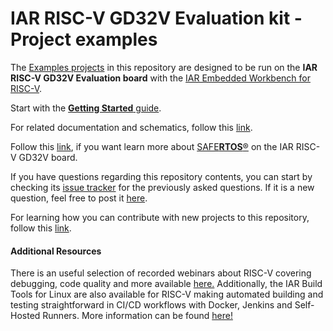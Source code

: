 # IAR RISC-V GD32V Evaluation kit - Project examples

The [Examples projects](Examples) in this repository are designed to be run on the __IAR RISC-V GD32V Evaluation board__  with the [IAR Embedded Workbench for RISC-V][ewriscv-url].

Start with the [__Getting Started__ guide](docs/getting-started.md).

For related documentation and schematics, follow this [link](docs).

Follow this [link](docs/safertos.md), if you want learn more about [SAFE**RTOS**®](docs/safertos.md) on the IAR RISC-V GD32V board.

If you have questions regarding this repository contents, you can start by checking its [issue tracker][repo-old-issue-url] for the previously asked questions.
If it is a new question, feel free to post it [here][repo-new-issue-url].

[repo-new-issue-url]: https://github.com/IARSystems/iar-risc-v-gd32v-eval/issues/new
[repo-old-issue-url]: https://github.com/IARSystems/iar-risc-v-gd32v-eval/issues?q=is%3Aissue+is%3Aopen%7Cclosed

For learning how you can contribute with new projects to this repository, follow this [link](contributions).

#### Additional Resources
There is an useful selection of recorded webinars about RISC-V covering debugging, code quality and more available [here.][iar-webinars-url]
Additionally, the IAR Build Tools for Linux are also available for RISC-V making automated building and testing straightforward in CI/CD workflows with Docker, Jenkins and Self-Hosted Runners. More information can be found [here!][iar-bx-url]

[gd32v-evalkit-url]: https://www.iar.com/evalkit
[ewriscv-url]: https://iar.com/riscv
[iar-webinars-url]: https://www.iar.com/webinars
[iar-bx-url]: https://www.iar.com/bx
